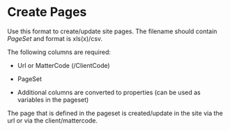 # Create Pages

Use this format to create/update site pages. The filename should contain *PageSet* and format is xls(x)/csv.

The following columns are required:

- Url or MatterCode (/ClientCode)

- PageSet

- Additional columns are converted to properties (can be used as variables in the pageset)

The page that is defined in the pageset is created/update in the site via the url or via the client/mattercode.
